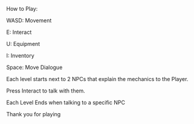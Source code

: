 How to Play:

WASD:   Movement

E:      Interact

U:      Equipment

I:      Inventory

Space:  Move Dialogue


Each level starts next to 2 NPCs that explain the mechanics to the Player.

Press Interact to talk with them.

Each Level Ends when talking to a specific NPC

Thank you for playing
